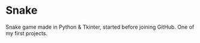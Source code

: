 # Snake
Snake game made in Python &amp; Tkinter, started before joining GitHub.
One of my first projects.


